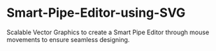 # Smart-Pipe-Editor-using-SVG
Scalable Vector Graphics to create a Smart Pipe Editor through mouse movements to ensure seamless designing. 
